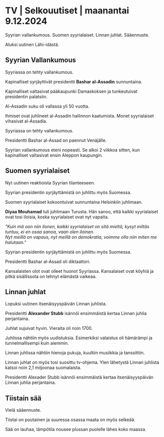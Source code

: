 # TV \| Selkouutiset \| maanantai 9.12.2024

Syyrian vallankumous. Suomen syyrialaiset. Linnan juhlat. Sääennuste.

Aluksi uutinen Lähi-idästä.

## Syyrian Vallankumous

Syyriassa on tehty vallankumous.

Kapinalliset syrjäyttivät presidentti **Bashar al-Assadin** sunnuntaina.

Kapinalliset valtasivat pääkaupunki Damaskoksen ja tunkeutuivat presidentin palatsiin.

Al-Assadin suku oli vallassa yli 50 vuotta.

Ihmiset ovat juhlineet al-Assadin hallinnon kaatumista. Monet syyrialaiset vihasivat al-Assadia.

Syyriassa on tehty vallankumous.

Presidentti Bashar al-Assad on paennut Venäjälle.

Syyrian vallankumous eteni nopeasti. Se alkoi 2 viikkoa sitten, kun kapinalliset valtasivat ensin Aleppon kaupungin.

## Suomen syyrialaiset

Nyt uutinen reaktioista Syyrian tilanteeseen.

Syyrian presidentin syrjäyttämistä on juhlittu myös Suomessa.

Suomen syyrialaiset kokoontuivat sunnuntaina Helsinkiin juhlimaan.

**Diyaa Mouhamad** tuli juhlimaan Turusta. Hän sanoo, että kaikki syyrialaiset ovat tosi iloisia, koska syyrialaiset ovat nyt vapaita.

*"Kuin mä oon niin ilonen, kaikki syyrialaiset on sitä mieltä, kysyt miltäs tuntuu, ei en osaa sanoa, vaan olen iloinen.\
Nyt meillä on vapaus, nyt meillä on demokratia, voimme olla niin miten me halutaan."*

Syyrian presidentin syrjäyttämistä on juhlittu myös Suomessa.

Presidentti Bashar al-Assad oli diktaattori.

Kansalaisten olot ovat olleet huonot Syyriassa. Kansalaiset ovat köyhiä ja pitkä sisällissota on tehnyt elämästä vaikeaa.

## Linnan juhlat

Lopuksi uutinen itsenäisyyspäivän Linnan juhlista.

Presidentti **Alexander Stubb** isännöi ensimmäistä kertaa Linnan juhlia perjantaina.

Juhlat sujuivat hyvin. Vieraita oli noin 1700.

Juhlissa nähtiin myös uudistuksia. Esimerkiksi valaistus oli hämärämpi ja tunnelmallisempi kuin aiemmin.

Linnan juhlissa nähtiin hienoja pukuja, kuultiin musiikkia ja tanssittiin.

Linnan juhlat on myös tosi suosittu tv-ohjema. Ylen lähetystä Linnan juhlista katsoi noin 2,1 miljoonaa suomalaista.

Presidentti Alexader Stubb isännöi ensimmäistä kertaa itsenäisyyspäivän Linnan juhlia perjantaina.

## Tiistain sää

Vielä sääennuste.

Tiistai on poutainen ja suuressa osassa maata on myös selkeää.

Sää on lauhaa, lämpötila nousee plussan puolelle lähes koko maassa.

